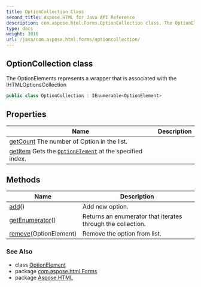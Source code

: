 ```yaml
---
title: OptionCollection Class
second_title: Aspose.HTML for Java API Reference
description: com.aspose.html.Forms.OptionCollection class. The OptionElements represents a wrapper that is associated with the IHTMLOptionsCollection
type: docs
weight: 3010
url: /java/com.aspose.html.forms/optioncollection/
---
```

## OptionCollection class

The OptionElements represents a wrapper that is associated with the IHTMLOptionsCollection

```java
public class OptionCollection : IEnumerable<OptionElement>
```

## Properties

| Name | Description |
| --- | --- |
| [getCount](../../com.aspose.html.forms/optioncollection/count/) The number of Option in the list. |
| [getItem](../../com.aspose.html.forms/optioncollection/item/) Gets the [`OptionElement`](../optionelement/) at the specified index. |

## Methods

| Name | Description |
| --- | --- |
| [add](../../com.aspose.html.forms/optioncollection/add/)() | Add new option. |
| [getEnumerator](../../com.aspose.html.forms/optioncollection/getenumerator/)() | Returns an enumerator that iterates through the collection. |
| [remove](../../com.aspose.html.forms/optioncollection/remove/)(OptionElement) | Remove the option from list. |

### See Also

* class [OptionElement](../optionelement/)
* package [com.aspose.html.Forms](../../com.aspose.html.forms/)
* package [Aspose.HTML](../../)
